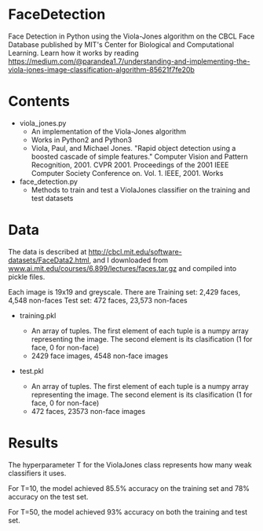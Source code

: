 # FaceDetection
Face Detection in Python using the Viola-Jones algorithm on the CBCL Face Database published by MIT's Center for Biological and Computational Learning. Learn how it works by reading https://medium.com/@parandea1.7/understanding-and-implementing-the-viola-jones-image-classification-algorithm-85621f7fe20b

# Contents
- viola_jones.py
  - An implementation of the Viola-Jones algorithm
  - Works in Python2 and Python3
  - Viola, Paul, and Michael Jones. "Rapid object detection using a boosted cascade of simple features." Computer Vision and Pattern Recognition, 2001. CVPR 2001. Proceedings of the 2001 IEEE Computer Society Conference on. Vol. 1. IEEE, 2001. Works
- face_detection.py
  - Methods to train and test a ViolaJones classifier on the training and test datasets

# Data
The data is described at http://cbcl.mit.edu/software-datasets/FaceData2.html, and I downloaded from www.ai.mit.edu/courses/6.899/lectures/faces.tar.gz and compiled into pickle files.

Each image is 19x19 and greyscale. There are Training set:  2,429 faces, 4,548 non-faces
Test set: 472 faces, 23,573 non-faces 

- training.pkl
  - An array of tuples. The first element of each tuple is a numpy array representing the image. The second element is its clasification (1 for face, 0 for non-face)
  - 2429 face images, 4548 non-face images

- test.pkl
  - An array of tuples. The first element of each tuple is a numpy array representing the image. The second element is its clasification (1 for face, 0 for non-face)
  - 472 faces, 23573 non-face images

# Results
The hyperparameter T for the ViolaJones class represents how many weak classifiers it uses. 

For T=10, the model achieved 85.5% accuracy on the training set and 78% accuracy on the test set.

For T=50, the model achieved 93% accuracy on both the training and test set.

